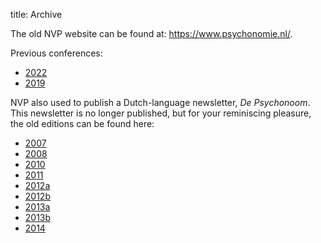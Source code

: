 title: Archive


The old NVP website can be found at: <https://www.psychonomie.nl/>.

Previous conferences:

- [2022](/conference2022)
- [2019](/conference2019)

NVP also used to publish a Dutch-language newsletter, *De Psychonoom*. This newsletter is no longer published, but for your reminiscing pleasure, the old editions can be found here:

- [2007](/pages/attachments/Psychonoom-22e-2007.doc)
- [2008](/pages/attachments/Psychonoom-23e-2008.pdf)
- [2010](/pages/attachments/Psychonoom-25e-2010.pdf)
- [2011](/pages/attachments/Psychonoom-26e-2011.docx)
- [2012a](/pages/attachments/Psychonoom-27e-2012-1.pdf)
- [2012b](/pages/attachments/Psychonoom-27e-2012-2.pdf)
- [2013a](/pages/attachments/Psychonoom-28e-2013-2.pdf)
- [2013b](/pages/attachments/Psychonoom-28e-2013-1.pdf)
- [2014](/pages/attachments/Psychonoom-29e-2014.pdf)
